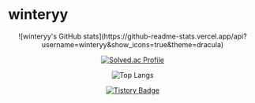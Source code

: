 # winteryy
<center>
  ![winteryy's GitHub stats](https://github-readme-stats.vercel.app/api?username=winteryy&show_icons=true&theme=dracula)
  
  [![Solved.ac Profile](http://mazassumnida.wtf/api/generate_badge?boj=lhk9805)](https://solved.ac/lhk9805)
  
  ![Top Langs](https://github-readme-stats.vercel.app/api/top-langs/?username=winteryy&layout=compact&theme=dracula)
  
  [![Tistory Badge](https://img.shields.io/badge/Tech%20Blog-555263?style=flat&logoColor=white)](https://winterry.tistory.com/)

</center>

